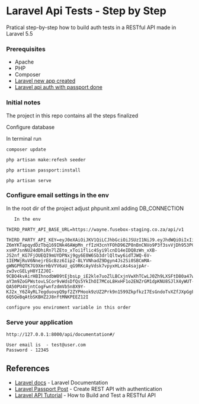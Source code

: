 # Laravel Api  Tests - Step by Step
Pratical step-by-step how to build auth tests in a RESTful API made in Laravel 5.5

### Prerequisites
* Apache
* PHP
* Composer
* [Laravel new app created](https://github.com/cantellir/laravel-new-app)
* [Laravel api auth with passport done](https://github.com/cantellir/laravel-api-auth)

### Initial notes
The project in this repo contains all the steps finalized

Configure database

In terminal run

```
composer update
```
```
php artisan make:refesh seeder
```
```
php artisan passport:install
```

```
php artisan serve
```

### Configure email settings in the env
In the root dir of the project adjust phpunit.xml adding DB_CONNECTION
```
   In the env 
   
THIRD_PARTY_API_BASE_URL=https://wayne.fusebox-staging.co.za/api/v1

THIRD_PARTY_API_KEY=eyJ0eXAiOiJKV1QiLCJhbGciOiJSUzI1NiJ9.eyJhdWQiOiIxIiwianRpIjoiMDY3YWExNzg2OGQxZmY3NDEyYmY3YTc5YTViOGI1ODhkZTc3ZmUzMjRmM2ZjNGMwZjdlZjQ1YWZjOGRmYTc0ODJmYzZkOGQzOWU0ODAzMGEiLCJpYXQiOjE3MDQ5Njc3MDAsIm5iZiI6MTcwNDk2NzcwMCwiZXhwIjoxNzM2NTkwMTAwLCJzdWIiOiIxNCIsInNjb3BlcyI6W119.I1xbZxCoXTiqszo-Z6mYKTapqydDzTbq169INk46AWpMn_rfIzH3cnYFOhD96ZP8nBnCNVo9P3f3svVjDh953PCcphwE9tytiNQJTMGD_Gf7sVejHZ-xsHPJsnNU24dDhiRn7lZEto_xToi1flic4Syi9lcnD14eIDQ8zWn_xXB-JS2nf_KG7FjOUEQI9mUYDPNxj9gy6E0W6Sb3drlQltwy6idTJWQ-6V-1IEMWjRuV6NnejrEGcBzz6Iip2-8LYVNhadZ9Dgyn4Js2Si0SBCmMA-gWNGPRQTK7G9XmrHbVYV6aU_qG9RKcAyVdsk7vpyxHLcAs4sajpAr-zw3vcGELyH8YIZJ0I-9CBO4kvAirHBIhnodbW09tEjbsLp_iE2kle7uoZlLBCxjnVwXhTCwLJ0Zh9LXSFtD80a47wXD8Q1ofnTcAzIXr31llOTU3LMkmODfFeEpAfN-aY3m9ZoGPWstovLSCor9vWdsDfQs5YkIhOI7MCoL8HxHF1o2ENZrGM1dpKNU8SJlX4yWUT-QA50PU4VjntCogFwnfzdmVb5n8X9Y-KJ2x_Y6Z4yRL7egduovpQ9pf2ZYPHook9zUZ2Prk9n1599ZkpfkzI7EsGndoTvXZfJXpGgFXztv7VNo2P0W45pl-6Q5QeBqAtbSKBHZ2J8nftMNKPEEZ12I

configure you enviroment variable in this order
```

### Serve your application

```
http://127.0.0.1:8000/api/documentation#/
```

```
User email is  - test@user.com
Password - 12345
```

## References
* [Laravel docs](https://laravel.com/docs/5.5) - Laravel Documentation
* [Laravel Passport Post](https://laravelcode.com/post/laravel-passport-create-rest-api-with-authentication) - Create REST API with authentication
* [Laravel API Tutorial](https://www.toptal.com/laravel/restful-laravel-api-tutorial) - How to Build and Test a RESTful API

